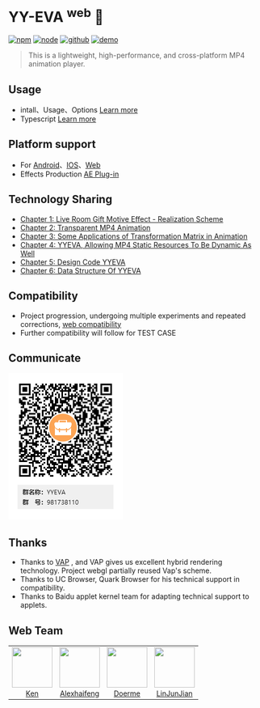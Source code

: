 # YY-EVA <sup>web</sup> 🎁
<a href="https://www.npmjs.com/package/yyeva"><img src="https://img.shields.io/npm/v/yyeva.svg" alt="npm"></a>
<a href="https://github.com/yylive/YYEVA-Web"><img src="https://img.shields.io/node/v/yyeva.svg" alt="node"></a>
<a href="https://github.com/yylive/YYEVA-Web"><img src="https://img.shields.io/badge/github-YYEVA-blue" alt="github"></a>
<a href="https://yyeva.netlify.app/"><img src="https://img.shields.io/badge/demo-YYEVA-black" alt="demo"></a>

> This is a lightweight, high-performance, and cross-platform MP4 animation player.

## Usage
+ intall、Usage、Options [Learn more](packages/yyeva//README.en.md)
+ Typescript [Learn more](packages/yyeva/src//type//mix.ts)

## Platform support
+ For [Android](https://github.com/yylive/YYEVA-Android)、[IOS](https://github.com/yylive/YYEVA-iOS)、[Web](https://github.com/yylive/YYEVA-Web)
+ Effects Production [AE Plug-in](https://github.com/yylive/YYEVA/tree/main/AEP)

## Technology Sharing
* [Chapter 1: Live Room Gift Motive Effect - Realization Scheme](https://github.com/yylive/YYEVA/blob/main/直播间礼物动效实现方案.md)
* [Chapter 2: Transparent MP4 Animation](https://github.com/yylive/YYEVA/blob/main/透明MP4礼物.md)
* [Chapter 3: Some Applications of Transformation Matrix in Animation](https://github.com/yylive/YYEVA/blob/main/变换矩阵在动画上一些应用.md)
* [Chapter 4: YYEVA, Allowing MP4 Static Resources To Be Dynamic As Well](https://github.com/yylive/YYEVA/blob/main/YYEVA-让MP4静态资源也能够动态起来.md)
* [Chapter 5: Design Code YYEVA](https://github.com/yylive/YYEVA/blob/main/YYEVA设计规范.md)
* [Chapter 6: Data Structure Of YYEVA](https://github.com/yylive/YYEVA/blob/main/数据结构.md)

## Compatibility
+ Project progression, undergoing multiple experiments and repeated corrections, [web compatibility](docs/device.md)
+ Further compatibility will follow for TEST CASE

## Communicate
![qqgroup](docs/assets/qqgroup.png)

## Thanks 
+ Thanks to [VAP](https://github.com/Tencent/vap) , and VAP gives us excellent hybrid rendering technology. Project webgl partially reused Vap's scheme.
+ Thanks to UC Browser, Quark Browser for his technical support in compatibility.
+ Thanks to Baidu applet kernel team for adapting technical support to applets.


## Web Team
<table>
  <tbody>
    <tr>
      <td align="center" valign="top">
        <img  width="80" height="80" src="https://github.com/ckken.png?s=80">
        <br>
        <a href="https://github.com/ckken">Ken</a>
      </td>
      <td align="center" valign="top">
        <img  width="80" height="80" src="https://github.com/alexhaifeng.png?s=80">
        <br>
        <a href="https://github.com/alexhaifeng">Alexhaifeng</a>
      </td>
      <td align="center" valign="top">
        <img  width="80" height="80" src="https://github.com/doerme.png?s=80">
        <br>
        <a href="https://github.com/doerme">Doerme</a>
      </td>
      <td align="center" valign="top">
        <img  width="80" height="80" src="https://github.com/linjunjain.png?s=80">
        <br>
        <a href="https://github.com/linjunjain">LinJunJian</a>
      </td>
     </tr>
  </tbody>
</table>
